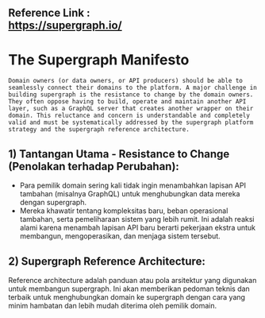 Reference Link : <br/>
https://supergraph.io/
------

# The Supergraph Manifesto

```
Domain owners (or data owners, or API producers) should be able to seamlessly connect their domains to the platform. A major challenge in building supergraph is the resistance to change by the domain owners. They often oppose having to build, operate and maintain another API layer, such as a GraphQL server that creates another wrapper on their domain. This reluctance and concern is understandable and completely valid and must be systematically addressed by the supergraph platform strategy and the supergraph reference architecture.
```

## 1) Tantangan Utama - Resistance to Change (Penolakan terhadap Perubahan):

- Para pemilik domain sering kali tidak ingin menambahkan lapisan API tambahan (misalnya GraphQL) untuk menghubungkan data mereka dengan supergraph.
- Mereka khawatir tentang kompleksitas baru, beban operasional tambahan, serta pemeliharaan sistem yang lebih rumit. Ini adalah reaksi alami karena menambah lapisan API baru berarti pekerjaan ekstra untuk membangun, mengoperasikan, dan menjaga sistem tersebut.


## 2) Supergraph Reference Architecture:

Reference architecture adalah panduan atau pola arsitektur yang digunakan untuk membangun supergraph. Ini akan memberikan pedoman teknis dan terbaik untuk menghubungkan domain ke supergraph dengan cara yang minim hambatan dan lebih mudah diterima oleh pemilik domain.
